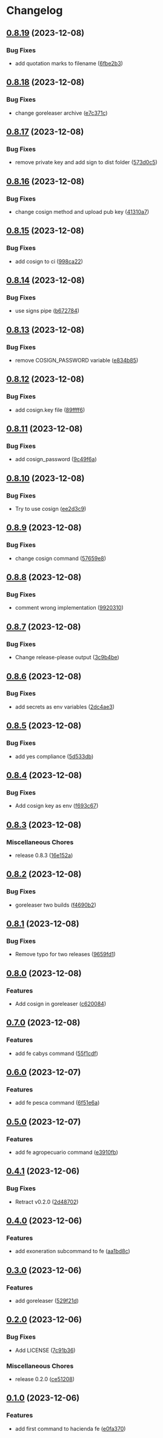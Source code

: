 # Changelog

## [0.8.19](https://github.com/kevinah95/hacienda/compare/v0.8.18...v0.8.19) (2023-12-08)


### Bug Fixes

* add quotation marks to filename ([6fbe2b3](https://github.com/kevinah95/hacienda/commit/6fbe2b392c681777fef442eba6478b776b1da7ef))

## [0.8.18](https://github.com/kevinah95/hacienda/compare/v0.8.17...v0.8.18) (2023-12-08)


### Bug Fixes

* change goreleaser archive ([e7c371c](https://github.com/kevinah95/hacienda/commit/e7c371c6959e5a1b27ebcaccd468a2fe73c23206))

## [0.8.17](https://github.com/kevinah95/hacienda/compare/v0.8.16...v0.8.17) (2023-12-08)


### Bug Fixes

* remove private key and add sign to dist folder ([573d0c5](https://github.com/kevinah95/hacienda/commit/573d0c53fef9cd468fb6710d4125ad468aa34ad0))

## [0.8.16](https://github.com/kevinah95/hacienda/compare/v0.8.15...v0.8.16) (2023-12-08)


### Bug Fixes

* change cosign method and upload pub key ([41310a7](https://github.com/kevinah95/hacienda/commit/41310a743013e5037b682f6c860a32c28e4ac533))

## [0.8.15](https://github.com/kevinah95/hacienda/compare/v0.8.14...v0.8.15) (2023-12-08)


### Bug Fixes

* add cosign to ci ([998ca22](https://github.com/kevinah95/hacienda/commit/998ca22a72085d70f82ef42739b113a86213f415))

## [0.8.14](https://github.com/kevinah95/hacienda/compare/v0.8.13...v0.8.14) (2023-12-08)


### Bug Fixes

* use signs pipe ([b672784](https://github.com/kevinah95/hacienda/commit/b6727847362ad60f270c0c7b8c1aac9cea0001af))

## [0.8.13](https://github.com/kevinah95/hacienda/compare/v0.8.12...v0.8.13) (2023-12-08)


### Bug Fixes

* remove COSIGN_PASSWORD variable ([e834b85](https://github.com/kevinah95/hacienda/commit/e834b855531cf583d709cfeb539ac9b9620c0bf3))

## [0.8.12](https://github.com/kevinah95/hacienda/compare/v0.8.11...v0.8.12) (2023-12-08)


### Bug Fixes

* add cosign.key file ([89ffff6](https://github.com/kevinah95/hacienda/commit/89ffff63b2de600e18e38963e83cc9b539612cc0))

## [0.8.11](https://github.com/kevinah95/hacienda/compare/v0.8.10...v0.8.11) (2023-12-08)


### Bug Fixes

* add cosign_password ([9c49f6a](https://github.com/kevinah95/hacienda/commit/9c49f6adb25b948349be737ee2584d0ebff24a7e))

## [0.8.10](https://github.com/kevinah95/hacienda/compare/v0.8.9...v0.8.10) (2023-12-08)


### Bug Fixes

* Try to use cosign ([ee2d3c9](https://github.com/kevinah95/hacienda/commit/ee2d3c9d82c89bfeed0cb0ad47c4bc2485b77df6))

## [0.8.9](https://github.com/kevinah95/hacienda/compare/v0.8.8...v0.8.9) (2023-12-08)


### Bug Fixes

* change cosign command ([57659e8](https://github.com/kevinah95/hacienda/commit/57659e85a28ee12a34e5bd459e907a7d7f4641ae))

## [0.8.8](https://github.com/kevinah95/hacienda/compare/v0.8.7...v0.8.8) (2023-12-08)


### Bug Fixes

* comment wrong implementation ([9920310](https://github.com/kevinah95/hacienda/commit/9920310512384cab9b83e0cba54957add00a2136))

## [0.8.7](https://github.com/kevinah95/hacienda/compare/v0.8.6...v0.8.7) (2023-12-08)


### Bug Fixes

* Change release-please output ([3c9b4be](https://github.com/kevinah95/hacienda/commit/3c9b4bedd985b8d67989ee0cf0abfe606a22da58))

## [0.8.6](https://github.com/kevinah95/hacienda/compare/v0.8.5...v0.8.6) (2023-12-08)


### Bug Fixes

* add secrets as env variables ([2dc4ae3](https://github.com/kevinah95/hacienda/commit/2dc4ae3dadbd80857f7ad602d171c6430dc962b6))

## [0.8.5](https://github.com/kevinah95/hacienda/compare/v0.8.4...v0.8.5) (2023-12-08)


### Bug Fixes

* add yes compliance ([5d533db](https://github.com/kevinah95/hacienda/commit/5d533db4664394f5b7735178b2799dc2e9ad6205))

## [0.8.4](https://github.com/kevinah95/hacienda/compare/v0.8.3...v0.8.4) (2023-12-08)


### Bug Fixes

* Add cosign key as env ([f693c67](https://github.com/kevinah95/hacienda/commit/f693c67f43703eb28ffb2bc4bd472e5aace37f97))

## [0.8.3](https://github.com/kevinah95/hacienda/compare/v0.8.2...v0.8.3) (2023-12-08)


### Miscellaneous Chores

* release 0.8.3 ([16e152a](https://github.com/kevinah95/hacienda/commit/16e152ab7892514c0a572e598406bed38a1f8c41))

## [0.8.2](https://github.com/kevinah95/hacienda/compare/v0.8.1...v0.8.2) (2023-12-08)


### Bug Fixes

* goreleaser two builds ([f4690b2](https://github.com/kevinah95/hacienda/commit/f4690b2a39ffe79f6ee83379b41d6e44542cf06d))

## [0.8.1](https://github.com/kevinah95/hacienda/compare/v0.8.0...v0.8.1) (2023-12-08)


### Bug Fixes

* Remove typo for two releases ([9659fd1](https://github.com/kevinah95/hacienda/commit/9659fd1b5e83f5b83db92e722ed329b2c6fe477b))

## [0.8.0](https://github.com/kevinah95/hacienda/compare/v0.7.0...v0.8.0) (2023-12-08)


### Features

* Add cosign in goreleaser ([c620084](https://github.com/kevinah95/hacienda/commit/c620084bbdc3a7d54e024b396a8a8100ac508a81))

## [0.7.0](https://github.com/kevinah95/hacienda/compare/v0.6.0...v0.7.0) (2023-12-08)


### Features

* add fe cabys command ([55f1cdf](https://github.com/kevinah95/hacienda/commit/55f1cdff944690e1d362d7201e1d6b072cd11543))

## [0.6.0](https://github.com/kevinah95/hacienda/compare/v0.5.0...v0.6.0) (2023-12-07)


### Features

* add fe pesca command ([6f51e6a](https://github.com/kevinah95/hacienda/commit/6f51e6a646b3bfe20bfef362815643b8e5346aa7))

## [0.5.0](https://github.com/kevinah95/hacienda/compare/v0.4.1...v0.5.0) (2023-12-07)


### Features

* add fe agropecuario command ([e3910fb](https://github.com/kevinah95/hacienda/commit/e3910fb41fa5c665d71263865cdde518ed50abc8))

## [0.4.1](https://github.com/kevinah95/hacienda/compare/v0.4.0...v0.4.1) (2023-12-06)


### Bug Fixes

* Retract v0.2.0 ([2d48702](https://github.com/kevinah95/hacienda/commit/2d48702bec3ce70942804ee93c2619c852bba724))

## [0.4.0](https://github.com/kevinah95/hacienda/compare/v0.3.0...v0.4.0) (2023-12-06)


### Features

* add exoneration subcommand to fe ([aa1bd8c](https://github.com/kevinah95/hacienda/commit/aa1bd8c1b75e237cac0e3912723f1421deb55fe6))

## [0.3.0](https://github.com/kevinah95/hacienda/compare/v0.2.0...v0.3.0) (2023-12-06)


### Features

* add goreleaser ([529f21d](https://github.com/kevinah95/hacienda/commit/529f21d29b256a4130bd9115cc686a304e5471b5))

## [0.2.0](https://github.com/kevinah95/hacienda/compare/v0.1.0...v0.2.0) (2023-12-06)


### Bug Fixes

* Add LICENSE ([7c91b36](https://github.com/kevinah95/hacienda/commit/7c91b36a24e12fe29971b36dbc7be752ca35f599))


### Miscellaneous Chores

* release 0.2.0 ([ce51208](https://github.com/kevinah95/hacienda/commit/ce51208e7817746e1962a7afe6be53bbfd77972a))

## [0.1.0](https://github.com/kevinah95/hacienda/compare/v0.0.1...v0.1.0) (2023-12-06)


### Features

* add first command to hacienda fe ([e0fa370](https://github.com/kevinah95/hacienda/commit/e0fa370dda0398adbb628234fb2a4f20819c0b17))
